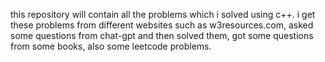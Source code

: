 this repository will contain all the problems which i solved using c++. i get these problems from different websites such as w3resources.com, asked some questions from chat-gpt and then solved
them, got some questions from some books, also some leetcode problems.
